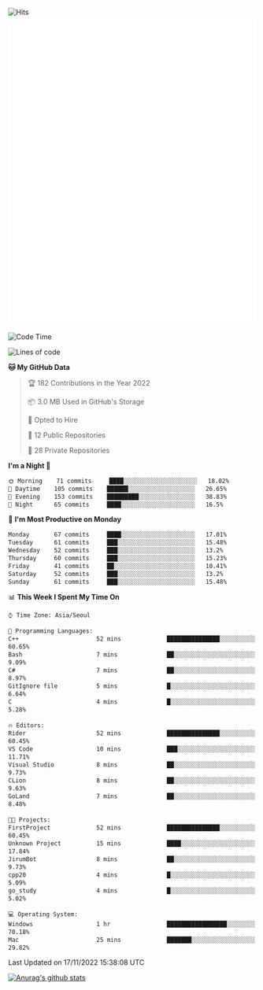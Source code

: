 ![Hits](https://hits.seeyoufarm.com/api/count/incr/badge.svg?url=https%3A%2F%2Fgithub.com%2Fkokose1234&count_bg=%2379C83D&title_bg=%23555555&icon=apple.svg&icon_color=%23E7E7E7&title=hits&edge_flat=false)
<br/>
![Metrics](https://github.com/kokose1234/kokose1234/blob/main/github-metrics.svg)

<!--START_SECTION:waka-->
![Code Time](http://img.shields.io/badge/Code%20Time-713%20hrs%2057%20mins-blue)

![Lines of code](https://img.shields.io/badge/From%20Hello%20World%20I%27ve%20Written-911%20Thousand%20lines%20of%20code-blue)

**🐱 My GitHub Data** 

> 🏆 182 Contributions in the Year 2022
 > 
> 📦 3.0 MB Used in GitHub's Storage 
 > 
> 💼 Opted to Hire
 > 
> 📜 12 Public Repositories 
 > 
> 🔑 28 Private Repositories  
 > 
**I'm a Night 🦉** 

```text
🌞 Morning    71 commits     ████░░░░░░░░░░░░░░░░░░░░░   18.02% 
🌆 Daytime    105 commits    ██████░░░░░░░░░░░░░░░░░░░   26.65% 
🌃 Evening    153 commits    █████████░░░░░░░░░░░░░░░░   38.83% 
🌙 Night      65 commits     ████░░░░░░░░░░░░░░░░░░░░░   16.5%

```
📅 **I'm Most Productive on Monday** 

```text
Monday       67 commits     ████░░░░░░░░░░░░░░░░░░░░░   17.01% 
Tuesday      61 commits     ███░░░░░░░░░░░░░░░░░░░░░░   15.48% 
Wednesday    52 commits     ███░░░░░░░░░░░░░░░░░░░░░░   13.2% 
Thursday     60 commits     ███░░░░░░░░░░░░░░░░░░░░░░   15.23% 
Friday       41 commits     ██░░░░░░░░░░░░░░░░░░░░░░░   10.41% 
Saturday     52 commits     ███░░░░░░░░░░░░░░░░░░░░░░   13.2% 
Sunday       61 commits     ███░░░░░░░░░░░░░░░░░░░░░░   15.48%

```


📊 **This Week I Spent My Time On** 

```text
⌚︎ Time Zone: Asia/Seoul

💬 Programming Languages: 
C++                      52 mins             ███████████████░░░░░░░░░░   60.65% 
Bash                     7 mins              ██░░░░░░░░░░░░░░░░░░░░░░░   9.09% 
C#                       7 mins              ██░░░░░░░░░░░░░░░░░░░░░░░   8.97% 
GitIgnore file           5 mins              █░░░░░░░░░░░░░░░░░░░░░░░░   6.64% 
C                        4 mins              █░░░░░░░░░░░░░░░░░░░░░░░░   5.28%

🔥 Editors: 
Rider                    52 mins             ███████████████░░░░░░░░░░   60.45% 
VS Code                  10 mins             ███░░░░░░░░░░░░░░░░░░░░░░   11.71% 
Visual Studio            8 mins              ██░░░░░░░░░░░░░░░░░░░░░░░   9.73% 
CLion                    8 mins              ██░░░░░░░░░░░░░░░░░░░░░░░   9.63% 
GoLand                   7 mins              ██░░░░░░░░░░░░░░░░░░░░░░░   8.48%

🐱‍💻 Projects: 
FirstProject             52 mins             ███████████████░░░░░░░░░░   60.45% 
Unknown Project          15 mins             ████░░░░░░░░░░░░░░░░░░░░░   17.84% 
JirumBot                 8 mins              ██░░░░░░░░░░░░░░░░░░░░░░░   9.73% 
cpp20                    4 mins              █░░░░░░░░░░░░░░░░░░░░░░░░   5.09% 
go_study                 4 mins              █░░░░░░░░░░░░░░░░░░░░░░░░   5.02%

💻 Operating System: 
Windows                  1 hr                █████████████████░░░░░░░░   70.18% 
Mac                      25 mins             ███████░░░░░░░░░░░░░░░░░░   29.82%

```


 Last Updated on 17/11/2022 15:38:08 UTC
<!--END_SECTION:waka-->

[![Anurag's github stats](https://github-readme-stats.vercel.app/api?username=kokose1234&theme=dracula)](https://github.com/anuraghazra/github-readme-stats)



	

